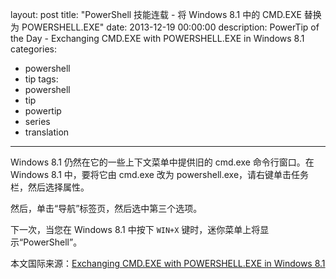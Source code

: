 layout: post
title: "PowerShell 技能连载 - 将 Windows 8.1 中的 CMD.EXE 替换为 POWERSHELL.EXE"
date: 2013-12-19 00:00:00
description: PowerTip of the Day - Exchanging CMD.EXE with POWERSHELL.EXE in Windows 8.1
categories:
- powershell
- tip
tags:
- powershell
- tip
- powertip
- series
- translation
---
Windows 8.1 仍然在它的一些上下文菜单中提供旧的 cmd.exe 命令行窗口。在 Windows 8.1 中，要将它由 cmd.exe 改为 powershell.exe，请右键单击任务栏，然后选择属性。

然后，单击“导航”标签页，然后选中第三个选项。

下一次，当您在 Windows 8.1 中按下 `WIN+X` 键时，迷你菜单上将显示“PowerShell”。

<!--more-->
本文国际来源：[Exchanging CMD.EXE with POWERSHELL.EXE in Windows 8.1](http://community.idera.com/powershell/powertips/b/tips/posts/exchanging-cmd-exe-with-powershell-exe-in-windows-8-1)
